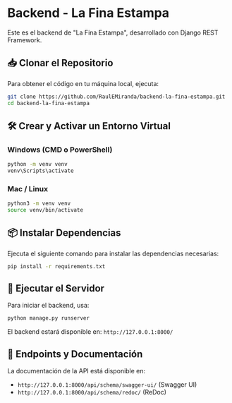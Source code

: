 # Backend - La Fina Estampa

Este es el backend de "La Fina Estampa", desarrollado con Django REST Framework.

## 📥 Clonar el Repositorio

Para obtener el código en tu máquina local, ejecuta:

```sh
git clone https://github.com/RaulEMiranda/backend-la-fina-estampa.git
cd backend-la-fina-estampa
```

## 🛠️ Crear y Activar un Entorno Virtual

### Windows (CMD o PowerShell)
```sh
python -m venv venv
venv\Scripts\activate
```

### Mac / Linux
```sh
python3 -m venv venv
source venv/bin/activate
```

## 📦 Instalar Dependencias

Ejecuta el siguiente comando para instalar las dependencias necesarias:
```sh
pip install -r requirements.txt
```

## 🚀 Ejecutar el Servidor

Para iniciar el backend, usa:
```sh
python manage.py runserver
```

El backend estará disponible en: `http://127.0.0.1:8000/`

## 📝 Endpoints y Documentación

La documentación de la API está disponible en:
- `http://127.0.0.1:8000/api/schema/swagger-ui/` (Swagger UI)
- `http://127.0.0.1:8000/api/schema/redoc/` (ReDoc)


